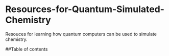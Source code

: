 # Resources-for-Quantum-Simulated-Chemistry
Resouces for learning how quantum computers can be used to simulate chemistry.

##Table of contents
